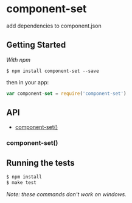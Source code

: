 
# component-set

  add dependencies to component.json

## Getting Started

_With npm_  

	$ npm install component-set --save

then in your app:

```js
var component-set = require('component-set')
```

## API

- [component-set()](#component-set)

### component-set()

## Running the tests

```bash
$ npm install
$ make test
```

_Note: these commands don't work on windows._ 
